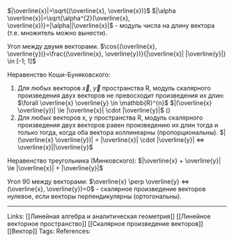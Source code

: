 $|\overline{x}|=\sqrt{(\overline{x}, \overline{x})}$
$|\alpha \overline{x}|=\sqrt{\alpha^{2}(\overline{x}, \overline{x})}=|\alpha||\overline{x}|$ - модуль числа на длину вектора (т.е. множитель можно вынести). 

Угол между двумя векторами.
$\cos{(\overline{x}, \overline{y})}=\frac{(\overline{x}, \overline{y})}{|\overline{x}| |\overline{y}|} \in [-1; 1]$

Неравенство Коши-Буняковского:
1. Для любых векторов $\vec{x}$, $\vec{y}$ пространства R, модуль скалярного произведения двух векторов не превосходит произведения их длин:
$\forall \overline{x} \overline{y} \in \mathbb{R}^{n}$ 
$|(\overline{x} \overline{y})| \le |\overline{x}| \cdot |\overline{y}|$ ()
2. Для любых векторов x, y пространства R, модуль скалярного произведения двух векторов равен произведению их длин тогда и только тогда, когда оба вектора коллинеарны (пропорциональны). 
$|(\overline{x} \overline{y})| = |\overline{x}| \cdot |\overline{y}| <=> \overline{x}||\overline{y}$

Неравенство треугольника (Минковского):
$|\overline{x} + \overline{y}| \le |\overline{x}| + |\overline{y}|$

Угол 90 между векторами:
$\overline{x} \perp \overline{y} <=> (\overline{x}, \overline{y})=0$ - скалярное произведение векторов нулевое, если векторы перпендикулярны (ортогональны). 
___
Links: [[Линейная алгебра и аналитическая геометрия]] [[Линейное векторное пространство]] [[Скалярное произведение векторов]] [[Вектор]]
Tags:
References: